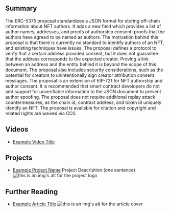 ## Summary

The ERC-5375 proposal standardizes a JSON format for storing off-chain information about NFT authors. It adds a new field which provides a list of author names, addresses, and proofs of authorship consent: proofs that the authors have agreed to be named as authors. The motivation behind this proposal is that there is currently no standard to identify authors of an NFT, and existing techniques have issues. The proposal defines a protocol to verify that a certain address provided consent, but it does not guarantee that the address corresponds to the expected creator. Proving a link between an address and the entity behind it is beyond the scope of this document. The proposal also includes security considerations, such as the potential for creators to unintentionally sign creator attribution consent messages. The proposal is an extension of EIP-721 for NFT authorship and author consent. It is recommended that smart contract developers do not add support for unverifiable information to the JSON document to prevent author spoofing. The proposal does not require additional replay attack countermeasures, as the chain id, contract address, and token id uniquely identify an NFT. The proposal is available for citation and copyright and related rights are waived via CC0.

## Videos

- [Example Video Title](https://www.youtube.com/watch?v=TDGq4aeevgY)

## Projects

- [Example Project Name](https://xxxx.xxx/xxxxx) Project Description (one sentence) ![this is an img's alt for the project logo](https://xxxx.xxx/project-logo.xxx)

## Further Reading

- [Example Article Title](https://xxxx.xxx/xxxxx) ![this is an img's alt for the article cover](https://xxxx.xxx/article-cover.xxx)

